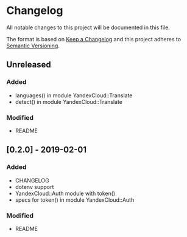 # Changelog
All notable changes to this project will be documented in this file.

The format is based on [Keep a Changelog](http://keepachangelog.com/en/1.0.0/)
and this project adheres to [Semantic Versioning](http://semver.org/spec/v2.0.0.html).

## Unreleased
### Added
- languages() in module YandexCloud::Translate
- detect() in module YandexCloud::Translate

### Modified
- README

## [0.2.0] - 2019-02-01
### Added
- CHANGELOG
- dotenv support
- YandexCloud::Auth module with token()
- specs for token() in module YandexCloud::Auth

### Modified
- README
